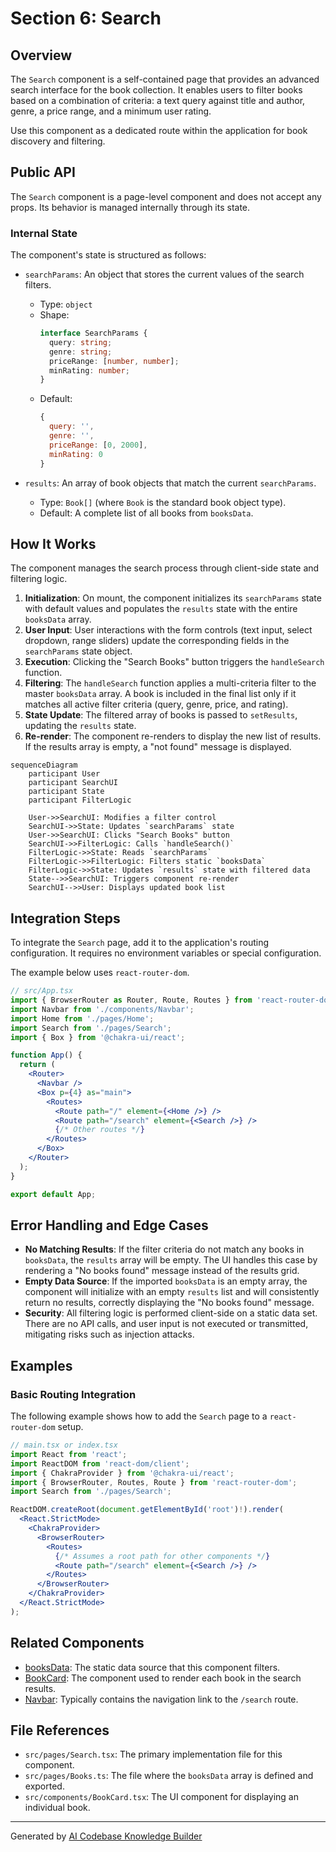 # Section 6: Search

## Overview

The `Search` component is a self-contained page that provides an advanced search interface for the book collection. It enables users to filter books based on a combination of criteria: a text query against title and author, genre, a price range, and a minimum user rating.

Use this component as a dedicated route within the application for book discovery and filtering.

## Public API

The `Search` component is a page-level component and does not accept any props. Its behavior is managed internally through its state.

### Internal State

The component's state is structured as follows:

-   `searchParams`: An object that stores the current values of the search filters.
    -   Type: `object`
    -   Shape:
        ```typescript
        interface SearchParams {
          query: string;
          genre: string;
          priceRange: [number, number];
          minRating: number;
        }
        ```
    -   Default:
        ```javascript
        {
          query: '',
          genre: '',
          priceRange: [0, 2000],
          minRating: 0
        }
        ```

-   `results`: An array of book objects that match the current `searchParams`.
    -   Type: `Book[]` (where `Book` is the standard book object type).
    -   Default: A complete list of all books from `booksData`.

## How It Works

The component manages the search process through client-side state and filtering logic.

1.  **Initialization**: On mount, the component initializes its `searchParams` state with default values and populates the `results` state with the entire `booksData` array.
2.  **User Input**: User interactions with the form controls (text input, select dropdown, range sliders) update the corresponding fields in the `searchParams` state object.
3.  **Execution**: Clicking the "Search Books" button triggers the `handleSearch` function.
4.  **Filtering**: The `handleSearch` function applies a multi-criteria filter to the master `booksData` array. A book is included in the final list only if it matches all active filter criteria (query, genre, price, and rating).
5.  **State Update**: The filtered array of books is passed to `setResults`, updating the `results` state.
6.  **Re-render**: The component re-renders to display the new list of results. If the results array is empty, a "not found" message is displayed.

```mermaid
sequenceDiagram
    participant User
    participant SearchUI
    participant State
    participant FilterLogic

    User->>SearchUI: Modifies a filter control
    SearchUI->>State: Updates `searchParams` state
    User->>SearchUI: Clicks "Search Books" button
    SearchUI->>FilterLogic: Calls `handleSearch()`
    FilterLogic->>State: Reads `searchParams`
    FilterLogic->>FilterLogic: Filters static `booksData`
    FilterLogic->>State: Updates `results` state with filtered data
    State-->>SearchUI: Triggers component re-render
    SearchUI-->>User: Displays updated book list
```

## Integration Steps

To integrate the `Search` page, add it to the application's routing configuration. It requires no environment variables or special configuration.

The example below uses `react-router-dom`.

```jsx
// src/App.tsx
import { BrowserRouter as Router, Route, Routes } from 'react-router-dom';
import Navbar from './components/Navbar';
import Home from './pages/Home';
import Search from './pages/Search';
import { Box } from '@chakra-ui/react';

function App() {
  return (
    <Router>
      <Navbar />
      <Box p={4} as="main">
        <Routes>
          <Route path="/" element={<Home />} />
          <Route path="/search" element={<Search />} />
          {/* Other routes */}
        </Routes>
      </Box>
    </Router>
  );
}

export default App;
```

## Error Handling and Edge Cases

-   **No Matching Results**: If the filter criteria do not match any books in `booksData`, the `results` array will be empty. The UI handles this case by rendering a "No books found" message instead of the results grid.
-   **Empty Data Source**: If the imported `booksData` is an empty array, the component will initialize with an empty `results` list and will consistently return no results, correctly displaying the "No books found" message.
-   **Security**: All filtering logic is performed client-side on a static data set. There are no API calls, and user input is not executed or transmitted, mitigating risks such as injection attacks.

## Examples

### Basic Routing Integration

The following example shows how to add the `Search` page to a `react-router-dom` setup.

```jsx
// main.tsx or index.tsx
import React from 'react';
import ReactDOM from 'react-dom/client';
import { ChakraProvider } from '@chakra-ui/react';
import { BrowserRouter, Routes, Route } from 'react-router-dom';
import Search from './pages/Search';

ReactDOM.createRoot(document.getElementById('root')!).render(
  <React.StrictMode>
    <ChakraProvider>
      <BrowserRouter>
        <Routes>
          {/* Assumes a root path for other components */}
          <Route path="/search" element={<Search />} />
        </Routes>
      </BrowserRouter>
    </ChakraProvider>
  </React.StrictMode>
);
```

## Related Components

-   [booksData](02_booksdata.md): The static data source that this component filters.
-   [BookCard](08_bookcard.md): The component used to render each book in the search results.
-   [Navbar](03_navbar.md): Typically contains the navigation link to the `/search` route.

## File References

-   `src/pages/Search.tsx`: The primary implementation file for this component.
-   `src/pages/Books.ts`: The file where the `booksData` array is defined and exported.
-   `src/components/BookCard.tsx`: The UI component for displaying an individual book.

---

Generated by [AI Codebase Knowledge Builder](https://github.com/The-Pocket/Tutorial-Codebase-Knowledge)